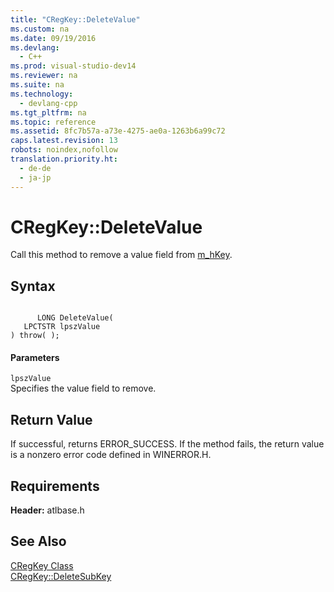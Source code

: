 ```yaml
---
title: "CRegKey::DeleteValue"
ms.custom: na
ms.date: 09/19/2016
ms.devlang: 
  - C++
ms.prod: visual-studio-dev14
ms.reviewer: na
ms.suite: na
ms.technology: 
  - devlang-cpp
ms.tgt_pltfrm: na
ms.topic: reference
ms.assetid: 8fc7b57a-a73e-4275-ae0a-1263b6a99c72
caps.latest.revision: 13
robots: noindex,nofollow
translation.priority.ht: 
  - de-de
  - ja-jp
---
```

# CRegKey::DeleteValue
Call this method to remove a value field from [m_hKey](../vs140/CRegKey--m_hKey.md).  
  
## Syntax  
  
```  
  
      LONG DeleteValue(  
   LPCTSTR lpszValue   
) throw( );  
```  
  
#### Parameters  
 `lpszValue`  
 Specifies the value field to remove.  
  
## Return Value  
 If successful, returns ERROR_SUCCESS. If the method fails, the return value is a nonzero error code defined in WINERROR.H.  
  
## Requirements  
 **Header:** atlbase.h  
  
## See Also  
 [CRegKey Class](../vs140/CRegKey-Class.md)   
 [CRegKey::DeleteSubKey](../vs140/CRegKey--DeleteSubKey.md)